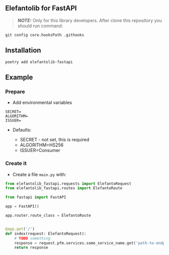 ## Elefantolib for FastAPI

> **_NOTE:_**  Only for this library developers. After clone this repository you should run command:
> 

 ```console 
git config core.hooksPath .githooks
```


## Installation

<div class="termy">

```console
poetry add elefantolib-fastapi
```
</div>

## Example

### Prepare

* Add environmental variables

```
SECRET=
ALGORITHM=
ISSUER=
```
* Defaults:
    
    - SECRET - not set, this is required
    - ALGORITHM=HS256
    - ISSUER=Consumer

### Create it

* Create a file `main.py` with:

```Python
from elefantolib_fastapi.requests import ElefantoRequest
from elefantolib_fastapi.routes import ElefantoRoute

from fastapi import FastAPI

app = FastAPI()

app.router.route_class = ElefantoRoute


@app.get('/')
def index(request: ElefantoRequest):
    # TODO something
    response = request.pfm.services.some_service_name.get('path-to-endpoint')
    return response

```